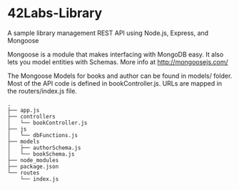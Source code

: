 # 42Labs-Library

A sample library management REST API using Node.js, Express, and Mongoose

Mongoose is a module that makes interfacing with MongoDB easy. It also lets you model entities with Schemas.
More info at http://mongoosejs.com/

The Mongoose Models for books and author can be found in models/ folder.
Most of the API code is defined in bookController.js.
URLs are mapped in the routers/index.js file.

    .
    ├── app.js
    ├── controllers
    │   └── bookController.js
    ├── js
    │   └── dbFunctions.js
    ├── models
    │   ├── authorSchema.js
    │   └── bookSchema.js
    ├── node_modules
    ├── package.json
    └── routes
        └── index.js
